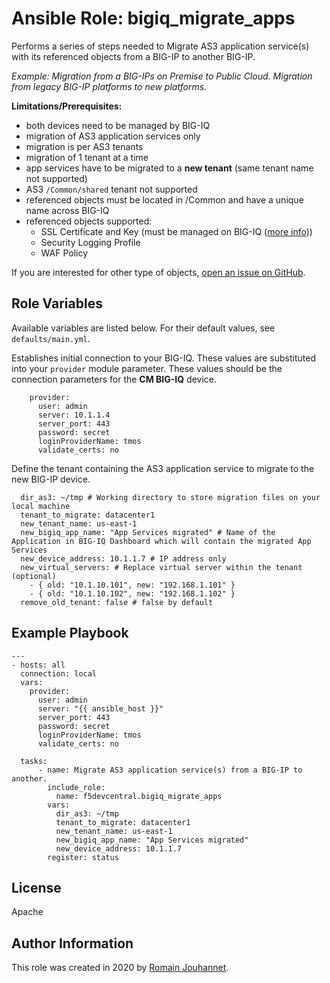 # Ansible Role: bigiq_migrate_apps

Performs a series of steps needed to Migrate AS3 application service(s) with its referenced objects from a BIG-IP to another BIG-IP.

*Example: Migration from a BIG-IPs on Premise to Public Cloud. Migration from legacy BIG-IP platforms to new platforms.*

**Limitations/Prerequisites:**

- both devices need to be managed by BIG-IQ
- migration of AS3 application services only
- migration is per AS3 tenants
- migration of 1 tenant at a time
- app services have to be migrated to a **new tenant** (same tenant name not supported)
- AS3 ``/Common/shared`` tenant not supported
- referenced objects must be located in /Common and have a unique name across BIG-IQ
- referenced objects supported: 
  - SSL Certificate and Key (must be managed on BIG-IQ ([more info](https://techdocs.f5.com/en-us/bigiq-7-1-0/managing-big-ip-devices-from-big-iq/ssl-certificates.html)))
  - Security Logging Profile
  - WAF Policy

If you are interested for other type of objects, [open an issue on GitHub](https://github.com/f5devcentral/ansible-role-bigiq_migrate_apps/issues).

## Role Variables

Available variables are listed below. For their default values, see `defaults/main.yml`.

Establishes initial connection to your BIG-IQ. These values are substituted into
your ``provider`` module parameter. These values should be the connection parameters
for the **CM BIG-IQ** device.

        provider:
          user: admin
          server: 10.1.1.4
          server_port: 443
          password: secret
          loginProviderName: tmos
          validate_certs: no

Define the tenant containing the AS3 application service to migrate to the new BIG-IP device.

      dir_as3: ~/tmp # Working directory to store migration files on your local machine
      tenant_to_migrate: datacenter1
      new_tenant_name: us-east-1
      new_bigiq_app_name: "App Services migrated" # Name of the Application in BIG-IQ Dashboard which will contain the migrated App Services
      new_device_address: 10.1.1.7 # IP address only
      new_virtual_servers: # Replace virtual server within the tenant (optional)
        - { old: "10.1.10.101", new: "192.168.1.101" }
        - { old: "10.1.10.102", new: "192.168.1.102" }
      remove_old_tenant: false # false by default

## Example Playbook

    ---
    - hosts: all
      connection: local
      vars:
        provider:
          user: admin
          server: "{{ ansible_host }}"
          server_port: 443
          password: secret
          loginProviderName: tmos
          validate_certs: no

      tasks:
          - name: Migrate AS3 application service(s) from a BIG-IP to another.
            include_role:
              name: f5devcentral.bigiq_migrate_apps
            vars:
              dir_as3: ~/tmp
              tenant_to_migrate: datacenter1
              new_tenant_name: us-east-1
              new_bigiq_app_name: "App Services migrated"
              new_device_address: 10.1.1.7
            register: status

## License

Apache

## Author Information

This role was created in 2020 by [Romain Jouhannet](https://github.com/rjouhann).

[1]: https://galaxy.ansible.com/f5devcentral/bigiq_pinning_deploy_objects

